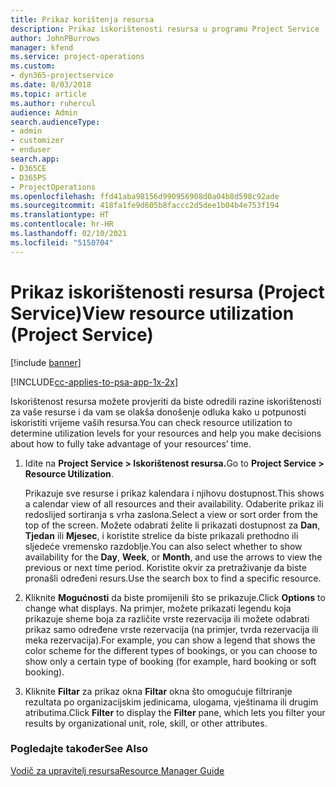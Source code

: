 ```yaml
---
title: Prikaz korištenja resursa
description: Prikaz iskorištenosti resursa u programu Project Service
author: JohnPBurrows
manager: kfend
ms.service: project-operations
ms.custom:
- dyn365-projectservice
ms.date: 8/03/2018
ms.topic: article
ms.author: ruhercul
audience: Admin
search.audienceType:
- admin
- customizer
- enduser
search.app:
- D365CE
- D365PS
- ProjectOperations
ms.openlocfilehash: ffd41aba98156d990956908d0a04b8d598c92ade
ms.sourcegitcommit: 418fa1fe9d605b8faccc2d5dee1b04b4e753f194
ms.translationtype: HT
ms.contentlocale: hr-HR
ms.lasthandoff: 02/10/2021
ms.locfileid: "5150704"
---
```

# <a name="view-resource-utilization-project-service"></a><span data-ttu-id="77868-103">Prikaz iskorištenosti resursa (Project Service)</span><span class="sxs-lookup"><span data-stu-id="77868-103">View resource utilization (Project Service)</span></span>

[!include [banner](../includes/psa-now-project-operations.md)]

[!INCLUDE[cc-applies-to-psa-app-1x-2x](../includes/cc-applies-to-psa-app-1x-2x.md)]

<span data-ttu-id="77868-104">Iskorištenost resursa možete provjeriti da biste odredili razine iskorištenosti za vaše resurse i da vam se olakša donošenje odluka kako u potpunosti iskoristiti vrijeme vaših resursa.</span><span class="sxs-lookup"><span data-stu-id="77868-104">You can check resource utilization to determine utilization levels for your resources and help you make decisions about how to fully take advantage of your resources’ time.</span></span>  
  
1. <span data-ttu-id="77868-105">Idite na **Project Service > Iskorištenost resursa.**</span><span class="sxs-lookup"><span data-stu-id="77868-105">Go to **Project Service > Resource Utilization**.</span></span> 

     <span data-ttu-id="77868-106">Prikazuje sve resurse i prikaz kalendara i njihovu dostupnost.</span><span class="sxs-lookup"><span data-stu-id="77868-106">This shows a calendar view of all resources and their availability.</span></span> <span data-ttu-id="77868-107">Odaberite prikaz ili redoslijed sortiranja s vrha zaslona.</span><span class="sxs-lookup"><span data-stu-id="77868-107">Select a view or sort order from the top of the screen.</span></span> <span data-ttu-id="77868-108">Možete odabrati želite li prikazati dostupnost za **Dan**, **Tjedan** ili **Mjesec**, i koristite strelice da biste prikazali prethodno ili sljedeće vremensko razdoblje.</span><span class="sxs-lookup"><span data-stu-id="77868-108">You can also select whether to show availability for the **Day**, **Week**, or **Month**, and use the arrows to view the previous or next time period.</span></span> <span data-ttu-id="77868-109">Koristite okvir za pretraživanje da biste pronašli određeni resurs.</span><span class="sxs-lookup"><span data-stu-id="77868-109">Use the search box to find a specific resource.</span></span>      
  
2. <span data-ttu-id="77868-110">Kliknite **Mogućnosti** da biste promijenili što se prikazuje.</span><span class="sxs-lookup"><span data-stu-id="77868-110">Click **Options** to change what displays.</span></span> <span data-ttu-id="77868-111">Na primjer, možete prikazati legendu koja prikazuje sheme boja za različite vrste rezervacija ili možete odabrati prikaz samo određene vrste rezervacija (na primjer, tvrda rezervacija ili meka rezervacija).</span><span class="sxs-lookup"><span data-stu-id="77868-111">For example, you can show a legend that shows the color scheme for the different types of bookings, or you can choose to show only a certain type of booking (for example, hard booking or soft booking).</span></span>  

3. <span data-ttu-id="77868-112">Kliknite **Filtar** za prikaz okna **Filtar** okna što omogućuje filtriranje rezultata po organizacijskim jedinicama, ulogama, vještinama ili drugim atributima.</span><span class="sxs-lookup"><span data-stu-id="77868-112">Click **Filter** to display the **Filter** pane, which lets you filter your results by organizational unit, role, skill, or other attributes.</span></span>  
  
### <a name="see-also"></a><span data-ttu-id="77868-113">Pogledajte također</span><span class="sxs-lookup"><span data-stu-id="77868-113">See Also</span></span>  
 [<span data-ttu-id="77868-114">Vodič za upravitelj resursa</span><span class="sxs-lookup"><span data-stu-id="77868-114">Resource Manager Guide</span></span>](../psa/resource-manager-guide.md)
